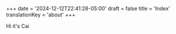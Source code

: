 +++
date = '2024-12-12T22:41:28-05:00'
draft = false
title = 'Index'
translationKey = 'about'
+++

Hi it's Cai